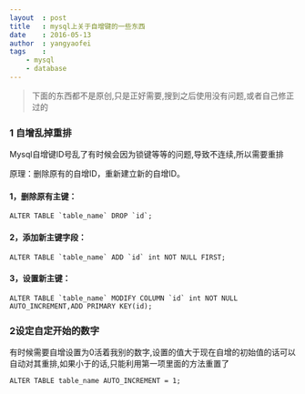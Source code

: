 ```yaml
---
layout	: post
title	: mysql上关于自增键的一些东西
date	: 2016-05-13
author	: yangyaofei
tags	:
    - mysql
    - database
---
```

> 下面的东西都不是原创,只是正好需要,搜到之后使用没有问题,或者自己修正过的


### 1 自增乱掉重排

Mysql自增键ID号乱了有时候会因为锁键等等的问题,导致不连续,所以需要重排

原理：删除原有的自增ID，重新建立新的自增ID。

#### 1，删除原有主键：

	ALTER TABLE `table_name` DROP `id`;

#### 2，添加新主键字段：

	ALTER TABLE `table_name` ADD `id` int NOT NULL FIRST;

#### 3，设置新主键：

	ALTER TABLE `table_name` MODIFY COLUMN `id` int NOT NULL AUTO_INCREMENT,ADD PRIMARY KEY(id);

### 2设定自定开始的数字
有时候需要自增设置为0活着我别的数字,设置的值大于现在自增的初始值的话可以自动对其重排,如果小于的话,只能利用第一项里面的方法重置了

	ALTER TABLE table_name AUTO_INCREMENT = 1;

	
